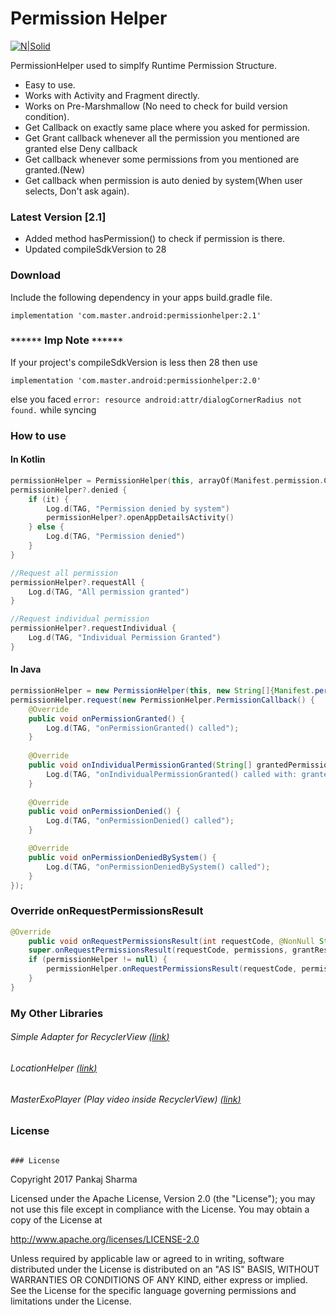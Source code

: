 # Permission Helper

[![N|Solid](https://img.shields.io/badge/Android%20Arsenal-PermissionHelper-brightgreen.svg)](https://android-arsenal.com/details/1/5532)

PermissionHelper used to simplfy Runtime Permission Structure.
  - Easy to use.
  - Works with Activity and Fragment directly.
  - Works on Pre-Marshmallow (No need to check for build version condition).
  - Get Callback on exactly same place where you asked for permission.
  - Get Grant callback whenever all the permission you mentioned are granted else Deny callback
  - Get callback whenever some permissions from you mentioned are granted.(New)
  - Get callback when permission is auto denied by system(When user selects, Don't ask again).
  
### Latest Version [2.1]
- Added method hasPermission() to check if permission is there.
- Updated compileSdkVersion to 28

### Download
Include the following dependency in your apps build.gradle file.
```
implementation 'com.master.android:permissionhelper:2.1'
```

### `******` Imp Note `******`
If your project's compileSdkVersion is less then 28
then use
```
implementation 'com.master.android:permissionhelper:2.0'
```
else you faced
```error: resource android:attr/dialogCornerRadius not found.``` while syncing

### How to use

#### In Kotlin
```kotlin
permissionHelper = PermissionHelper(this, arrayOf(Manifest.permission.CAMERA, Manifest.permission.WRITE_EXTERNAL_STORAGE, Manifest.permission.CALL_PHONE), 100)
permissionHelper?.denied {
    if (it) {
        Log.d(TAG, "Permission denied by system")
        permissionHelper?.openAppDetailsActivity()
    } else {
        Log.d(TAG, "Permission denied")
    }
}

//Request all permission
permissionHelper?.requestAll {
    Log.d(TAG, "All permission granted")
}

//Request individual permission
permissionHelper?.requestIndividual {
    Log.d(TAG, "Individual Permission Granted")
}
```

#### In Java
```java
permissionHelper = new PermissionHelper(this, new String[]{Manifest.permission.CAMERA, Manifest.permission.WRITE_EXTERNAL_STORAGE}, 100);
permissionHelper.request(new PermissionHelper.PermissionCallback() {
    @Override
    public void onPermissionGranted() {
        Log.d(TAG, "onPermissionGranted() called");
    }
    
    @Override
    public void onIndividualPermissionGranted(String[] grantedPermission) {
        Log.d(TAG, "onIndividualPermissionGranted() called with: grantedPermission = [" + TextUtils.join(",",grantedPermission) + "]");
    }
    
    @Override
    public void onPermissionDenied() {
        Log.d(TAG, "onPermissionDenied() called");
    }

    @Override
    public void onPermissionDeniedBySystem() {
        Log.d(TAG, "onPermissionDeniedBySystem() called");
    }
});
```

### Override onRequestPermissionsResult
```java
@Override
    public void onRequestPermissionsResult(int requestCode, @NonNull String[] permissions, @NonNull int[] grantResults) {
    super.onRequestPermissionsResult(requestCode, permissions, grantResults);
    if (permissionHelper != null) {
        permissionHelper.onRequestPermissionsResult(requestCode, permissions, grantResults);
    }
}
```

### My Other Libraries
###### Simple Adapter for RecyclerView [(<u><i>link</i></u>)](https://github.com/pankaj89/PermissionHelper)
###### LocationHelper [(<u><i>link</i></u>)](https://github.com/pankaj89/LocationHelper)
###### MasterExoPlayer (Play video inside RecyclerView) [(<u><i>link</i></u>)](https://github.com/pankaj89/MasterExoPlayer)
### License
```

### License
```
Copyright 2017 Pankaj Sharma

Licensed under the Apache License, Version 2.0 (the "License");
you may not use this file except in compliance with the License.
You may obtain a copy of the License at

   http://www.apache.org/licenses/LICENSE-2.0

Unless required by applicable law or agreed to in writing, software
distributed under the License is distributed on an "AS IS" BASIS,
WITHOUT WARRANTIES OR CONDITIONS OF ANY KIND, either express or implied.
See the License for the specific language governing permissions and
limitations under the License.
```

